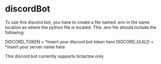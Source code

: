 # discordBot
To use this discord bot, you have to create a file named .env in the same location as where the python file is located. 
This .env file should include the following:

DISCORD_TOKEN = *insert your discord bot token here
DISCORD_GUILD = *insert your server name here

This discord bot currently supports tictactoe only
